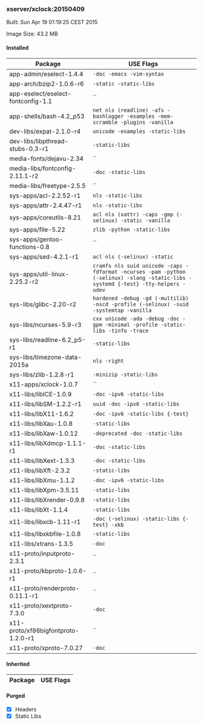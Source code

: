 ### xserver/xclock:20150409
Built: Sun Apr 19 01:19:25 CEST 2015

Image Size: 43.2 MB
#### Installed
Package | USE Flags
--------|----------
app-admin/eselect-1.4.4 | `-doc -emacs -vim-syntax`
app-arch/bzip2-1.0.6-r6 | `-static -static-libs`
app-eselect/eselect-fontconfig-1.1 | ``
app-shells/bash-4.2_p53 | `net nls (readline) -afs -bashlogger -examples -mem-scramble -plugins -vanilla`
dev-libs/expat-2.1.0-r4 | `unicode -examples -static-libs`
dev-libs/libpthread-stubs-0.3-r1 | `-static-libs`
media-fonts/dejavu-2.34 | ``
media-libs/fontconfig-2.11.1-r2 | `-doc -static-libs`
media-libs/freetype-2.5.5 | ``
sys-apps/acl-2.2.52-r1 | `nls -static-libs`
sys-apps/attr-2.4.47-r1 | `nls -static-libs`
sys-apps/coreutils-8.21 | `acl nls (xattr) -caps -gmp (-selinux) -static -vanilla`
sys-apps/file-5.22 | `zlib -python -static-libs`
sys-apps/gentoo-functions-0.8 | ``
sys-apps/sed-4.2.1-r1 | `acl nls (-selinux) -static`
sys-apps/util-linux-2.25.2-r2 | `cramfs nls suid unicode -caps -fdformat -ncurses -pam -python (-selinux) -slang -static-libs -systemd {-test} -tty-helpers -udev`
sys-libs/glibc-2.20-r2 | `hardened -debug -gd (-multilib) -nscd -profile (-selinux) -suid -systemtap -vanilla`
sys-libs/ncurses-5.9-r3 | `cxx unicode -ada -debug -doc -gpm -minimal -profile -static-libs -tinfo -trace`
sys-libs/readline-6.2_p5-r1 | `-static-libs`
sys-libs/timezone-data-2015a | `nls -right`
sys-libs/zlib-1.2.8-r1 | `-minizip -static-libs`
x11-apps/xclock-1.0.7 | ``
x11-libs/libICE-1.0.9 | `-doc -ipv6 -static-libs`
x11-libs/libSM-1.2.2-r1 | `uuid -doc -ipv6 -static-libs`
x11-libs/libX11-1.6.2 | `-doc -ipv6 -static-libs {-test}`
x11-libs/libXau-1.0.8 | `-static-libs`
x11-libs/libXaw-1.0.12 | `-deprecated -doc -static-libs`
x11-libs/libXdmcp-1.1.1-r1 | `-doc -static-libs`
x11-libs/libXext-1.3.3 | `-doc -static-libs`
x11-libs/libXft-2.3.2 | `-static-libs`
x11-libs/libXmu-1.1.2 | `-doc -ipv6 -static-libs`
x11-libs/libXpm-3.5.11 | `-static-libs`
x11-libs/libXrender-0.9.8 | `-static-libs`
x11-libs/libXt-1.1.4 | `-static-libs`
x11-libs/libxcb-1.11-r1 | `-doc (-selinux) -static-libs {-test} -xkb`
x11-libs/libxkbfile-1.0.8 | `-static-libs`
x11-libs/xtrans-1.3.5 | `-doc`
x11-proto/inputproto-2.3.1 | ``
x11-proto/kbproto-1.0.6-r1 | ``
x11-proto/renderproto-0.11.1-r1 | ``
x11-proto/xextproto-7.3.0 | `-doc`
x11-proto/xf86bigfontproto-1.2.0-r1 | ``
x11-proto/xproto-7.0.27 | `-doc`
#### Inherited
Package | USE Flags
--------|----------
#### Purged
- [x] Headers
- [x] Static Libs
